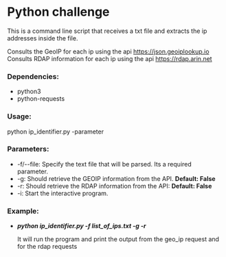# Python challenge

This is a command line script that receives a txt file and extracts the ip addresses inside the file.

Consults the GeoIP for each ip using the api https://json.geoiplookup.io
Consults RDAP information for each ip using the api https://rdap.arin.net

### **Dependencies:**

- python3
- python-requests

### **Usage:**

python ip_identifier.py -parameter

### **Parameters:**

- -f/--file: Specify the text file that will be parsed. Its a required parameter.
- -g: Should retrieve the GEOIP information from the API. **Default: False**
- -r: Should retrieve the RDAP information from the API: **Default: False**
- -i: Start the interactive program.

### Example:

- **_python ip_identifier.py -f list_of_ips.txt -g -r_**

  It will run the program and print the output from the geo_ip request and for the rdap requests
